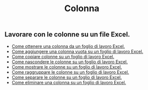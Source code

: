 ﻿---
title: Colonna
second_title: Aspose.Cells Cloud Documen
type: docs
url: /it/columns/
aliases: [/working-with-columns/]
keywords: REST API, columns, spreadsheets, exce
description: "Cells.Cloud API per Excel funziona: mostra le colonne da un foglio di lavoro Excel"
weight: 100
---
## Lavorare con le colonne su un file Excel.

- [Come ottenere una colonna da un foglio di lavoro Excel.](/cells/it/columns/get/)
- [Come aggiungere una colonna vuota su un foglio di lavoro Excel.](/cells/it/columns/add/)
- [Come copiare colonne su un foglio di lavoro Excel.](/cells/it/columns/copy/)
- [Come nascondere le colonne su un foglio di lavoro Excel.](/cells/it/columns/hide/)
- [Come mostrare le colonne su un foglio di lavoro Excel.](/cells/it/columns/unhide/)
- [Come raggruppare le colonne su un foglio di lavoro Excel.](/cells/it/columns/group/)
- [Come separare le colonne su un foglio di lavoro Excel.](/cells/it/columns/ungroup/)
- [Come eliminare una colonna su un foglio di lavoro Excel.](/cells/it/columns/delete/)


